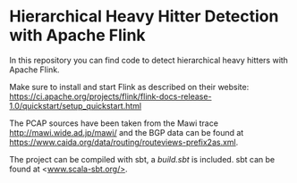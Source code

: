 # Hierarchical Heavy Hitter Detection with Apache Flink

In this repository you can find code to detect hierarchical heavy hitters with Apache Flink. 

Make sure to install and start Flink as described on their website:
<https://ci.apache.org/projects/flink/flink-docs-release-1.0/quickstart/setup_quickstart.html>

The PCAP sources have been taken from the Mawi trace <http://mawi.wide.ad.jp/mawi/> and the BGP data can be found at <https://www.caida.org/data/routing/routeviews-prefix2as.xml>.

The project can be compiled with sbt, a *build.sbt* is included. sbt can be
found at <www.scala-sbt.org/>.
